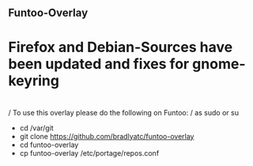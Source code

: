 ## Funtoo-Overlay

# Firefox and Debian-Sources have been updated and fixes for gnome-keyring	      
#
/ To use this overlay please do the following on Funtoo:
/ as sudo or su

* cd /var/git
* git clone https://github.com/bradlyatc/funtoo-overlay
* cd funtoo-overlay
* cp funtoo-overlay /etc/portage/repos.conf

